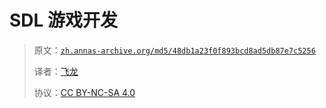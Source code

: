 # SDL 游戏开发

> 原文：[`zh.annas-archive.org/md5/48db1a23f0f893bcd8ad5db87e7c5256`](https://zh.annas-archive.org/md5/48db1a23f0f893bcd8ad5db87e7c5256)
> 
> 译者：[飞龙](https://github.com/wizardforcel)
> 
> 协议：[CC BY-NC-SA 4.0](http://creativecommons.org/licenses/by-nc-sa/4.0/)